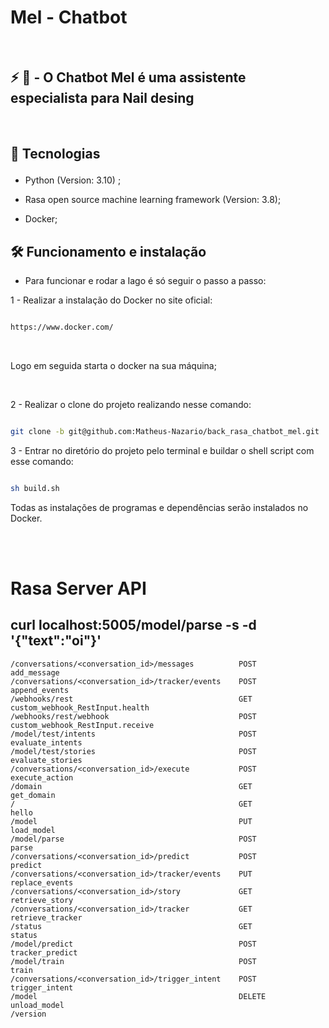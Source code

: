 

# Mel - Chatbot 

<br>

<p align = "center" id = "project">
<h2>
  ⚡ 🤖  - O Chatbot Mel é uma assistente especialista para Nail desing
</h2>
</p>

<br>
<h2 id = "techs">
  
  🚀  Tecnologias
  
</h2>

- Python (Version: 3.10) ;

- Rasa open source machine learning framework (Version: 3.8);

- Docker;


## 🛠 Funcionamento e instalação 

- Para funcionar e rodar a Iago é só seguir o passo a passo:

1 - Realizar a instalação do Docker no site oficial:

```sh

https://www.docker.com/ 

```
<br>

Logo em seguida starta o docker na sua máquina;

<br>

2 - Realizar o clone do projeto realizando nesse comando:

```sh

git clone -b git@github.com:Matheus-Nazario/back_rasa_chatbot_mel.git


```

3 - Entrar no diretório do projeto pelo terminal e buildar o shell script com esse comando:

```sh

sh build.sh

```

Todas as instalações de programas e dependências serão instalados no Docker.

<br>



<br>


# Rasa Server API

## curl localhost:5005/model/parse -s -d '{"text":"oi"}'
```
/conversations/<conversation_id>/messages          POST                           add_message
/conversations/<conversation_id>/tracker/events    POST                           append_events
/webhooks/rest                                     GET                            custom_webhook_RestInput.health
/webhooks/rest/webhook                             POST                           custom_webhook_RestInput.receive
/model/test/intents                                POST                           evaluate_intents
/model/test/stories                                POST                           evaluate_stories
/conversations/<conversation_id>/execute           POST                           execute_action
/domain                                            GET                            get_domain
/                                                  GET                            hello
/model                                             PUT                            load_model
/model/parse                                       POST                           parse
/conversations/<conversation_id>/predict           POST                           predict
/conversations/<conversation_id>/tracker/events    PUT                            replace_events
/conversations/<conversation_id>/story             GET                            retrieve_story
/conversations/<conversation_id>/tracker           GET                            retrieve_tracker
/status                                            GET                            status
/model/predict                                     POST                           tracker_predict
/model/train                                       POST                           train
/conversations/<conversation_id>/trigger_intent    POST                           trigger_intent
/model                                             DELETE                         unload_model
/version
```